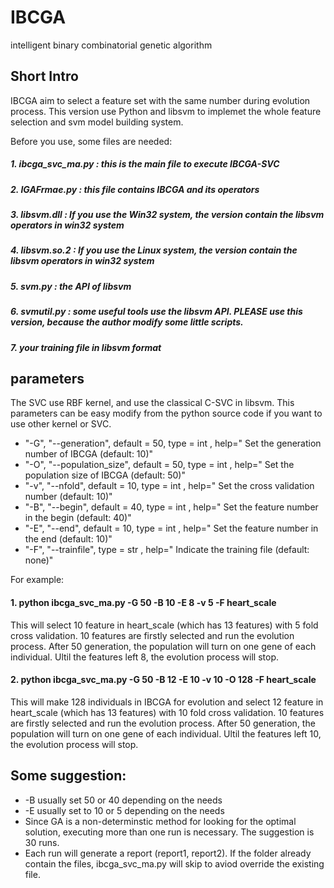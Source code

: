 # IBCGA
intelligent binary combinatorial genetic algorithm

## Short Intro
IBCGA aim to select a feature set with the same number during evolution process.
This version use Python and libsvm to implemet the whole feature selection and 
svm model building system.

Before you use, some files are needed:
##### 1. ibcga_svc_ma.py : this is the main file to execute IBCGA-SVC
##### 2. IGAFrmae.py : this file contains IBCGA and its operators
##### 3. libsvm.dll : If you use the Win32 system, the version contain the libsvm operators in win32 system
##### 4. libsvm.so.2 : If you use the Linux system, the version contain the libsvm operators in win32 system
##### 5. svm.py : the API of libsvm
##### 6. svmutil.py : some useful tools use the libsvm API. PLEASE use this version, because the author modify some little scripts.
##### 7. your training file in libsvm format

## parameters 
The SVC use RBF kernel, and use the classical C-SVC in libsvm. This parameters can be easy modify from 
the python source code if you want to use other kernel or SVC.

* "-G", "--generation", default = 50, type = int , help=" Set the generation number of IBCGA (default: 10)"
* "-O", "--population_size", default = 50, type = int , help=" Set the population size of IBCGA (default: 50)"
* "-v", "--nfold", default = 10, type = int , help=" Set the cross validation number (default: 10)"
* "-B", "--begin", default = 40, type = int , help=" Set the feature number in the begin (default: 40)"
* "-E", "--end", default = 10, type = int , help=" Set the feature number in the end (default: 10)"
* "-F", "--trainfile", type = str , help=" Indicate the training file (default: none)"

For example:
#### 1. python ibcga_svc_ma.py -G 50 -B 10 -E 8 -v 5 -F heart_scale

   This will select 10 feature in heart_scale (which has 13 features) with 5 fold cross validation.
   10 features are firstly selected and run the evolution process. After 50 generation, the population
   will turn on one gene of each individual. Ultil the features left 8, the evolution process will stop.
   
#### 2. python ibcga_svc_ma.py -G 50 -B 12 -E 10 -v 10 -O 128 -F heart_scale
   
   This will make 128 individuals in IBCGA for evolution and select 12 feature in heart_scale (which has 
   13 features) with 10 fold cross validation. 10 features are firstly selected and run the evolution 
   process. After 50 generation, the population will turn on one gene of each individual. Ultil the features 
   left 10, the evolution process will stop.

## Some suggestion:
* -B usually set 50 or 40 depending on the needs
* -E usually set to 10 or 5 depending on the needs
* Since GA is a non-determinstic method for looking for the optimal solution, executing more than one run is 
   necessary. The suggestion is 30 runs.
* Each run will generate a report (report1, report2). If the folder already contain the files, ibcga_svc_ma.py 
   will skip to aviod override the existing file.



                
